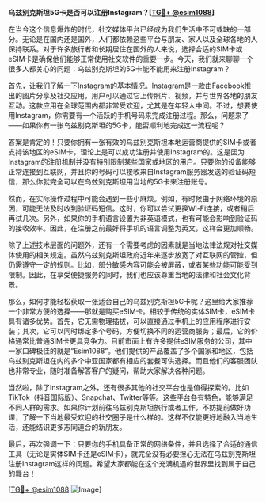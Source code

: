 **乌兹别克斯坦5G卡是否可以注册Instagram？[[TG💪+ @esim1088](https://t.me/s/esim1088)]**

在当今这个信息爆炸的时代，社交媒体平台已经成为我们生活中不可或缺的一部分。无论是在国内还是国外，人们都依赖这些平台与朋友、家人以及全球各地的人保持联系。对于许多旅行者和长期居住在国外的人来说，选择合适的SIM卡或eSIM卡是确保他们能够正常使用社交软件的重要一步。今天，我们就来聊聊一个很多人都关心的问题：乌兹别克斯坦的5G卡能不能用来注册Instagram？

首先，让我们了解一下Instagram的基本情况。Instagram是一款由Facebook推出的图片分享及社交应用，用户可以通过它上传照片、视频，并与世界各地的朋友互动。这款应用在全球范围内都非常受欢迎，尤其是在年轻人中间。不过，想要使用Instagram，你需要有一个活跃的手机号码来完成注册过程。那么，问题来了——如果你有一张乌兹别克斯坦的5G卡，能否顺利地完成这一流程呢？

答案是肯定的！只要你拥有一张有效的乌兹别克斯坦本地运营商提供的SIM卡或者支持该地区的eSIM卡，理论上是可以成功注册并使用Instagram的。这是因为Instagram的注册机制并没有特别限制某些国家或地区的用户。只要你的设备能够正常连接到互联网，并且你的号码可以接收来自Instagram服务器发送的验证码短信，那么你就完全可以在乌兹别克斯坦用当地的5G卡来注册账号。

然而，在实际操作过程中可能会遇到一些小麻烦。例如，有时候由于网络环境的原因，可能无法及时收到验证码短信。这时，你可以尝试更换Wi-Fi连接，或者稍后再试几次。另外，如果你的手机语言设置为非英语模式，也有可能会影响到验证码的接收效率。因此，在注册之前最好将手机的语言调整为英文，这样会更加顺畅。

除了上述技术层面的问题外，还有一个需要考虑的因素就是当地法律法规对社交媒体使用的相关规定。虽然乌兹别克斯坦政府近年来逐步放宽了对互联网的管控，但仍需遵守一定的规则。比如，部分敏感内容可能会被屏蔽，或者某些功能可能受到限制。因此，在享受便捷服务的同时，我们也应该尊重当地的法律和社会文化背景。

那么，如何才能轻松获取一张适合自己的乌兹别克斯坦5G卡呢？这里给大家推荐一个非常方便的选择——那就是购买eSIM卡。相较于传统的实体SIM卡，eSIM卡具有诸多优势。首先，它无需物理插拔，可以直接通过手机上的应用程序进行安装；其次，它可以同时绑定多个号码，方便切换不同的运营商服务；最后，它的价格通常比普通SIM卡更具竞争力。目前市面上有许多提供eSIM服务的公司，其中一家口碑极佳的就是“Esim1088”。他们提供的产品覆盖了多个国家和地区，包括乌兹别克斯坦在内的多个中亚国家都有相应的套餐可供选择。而且他们的客服团队也非常专业，随时准备解答客户的疑问，帮助大家解决各种问题。

当然啦，除了Instagram之外，还有很多其他的社交平台也是值得探索的。比如TikTok（抖音国际版）、Snapchat、Twitter等等。这些平台各有特色，能够满足不同人群的需求。如果你计划前往乌兹别克斯坦旅行或者工作，不妨提前做好功课，了解一下当地最受欢迎的社交圈子是什么样的。这样不仅能更好地融入当地生活，还能结识更多志同道合的新朋友。

最后，再次强调一下：只要你的手机具备正常的网络条件，并且选择了合适的通信工具（无论是实体SIM卡还是eSIM卡），就完全没有必要担心无法在乌兹别克斯坦注册Instagram这样的问题。希望大家都能在这个充满机遇的世界里找到属于自己的舞台！

[[TG💪+ @esim1088](https://t.me/s/esim1088) ![Image](https://i.postimg.cc/4NQfJmqS/Snipaste-2025-05-13-00-14-12.png)]